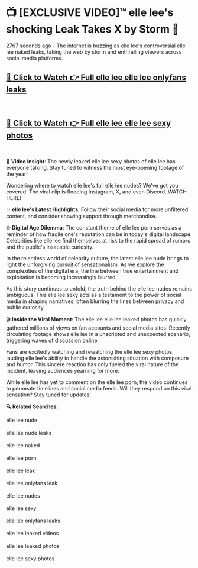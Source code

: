 # 📺 [EXCLUSIVE VIDEO]™ elle lee's shocking Leak Takes X by Storm 🚀

2767 seconds ago - The internet is buzzing as elle lee's controversial elle lee naked leaks, taking the web by storm and enthralling viewers across social media platforms.

<h2><a href="https://github-6l9.pages.dev/link1">🔗 Click to Watch 👉 Full elle lee elle lee onlyfans leaks</a></h2><br>
<h2><a href="https://github-6l9.pages.dev/link2">🔗 Click to Watch 👉 Full elle lee elle lee sexy photos</a></h2><br>

🎥 **Video Insight**: The newly leaked elle lee sexy photos of elle lee has everyone talking. Stay tuned to witness the most eye-opening footage of the year!

Wondering where to watch elle lee's full elle lee nudes? We've got you covered! The viral clip is flooding Instagram, X, and even Discord. WATCH HERE!

✨ **elle lee's Latest Highlights**: Follow their social media for more unfiltered content, and consider showing support through merchandise.

🌐 **Digital Age Dilemma**: The constant theme of elle lee porn serves as a reminder of how fragile one's reputation can be in today's digital landscape. Celebrities like elle lee find themselves at risk to the rapid spread of rumors and the public's insatiable curiosity.

In the relentless world of celebrity culture, the latest elle lee nude brings to light the unforgiving pursuit of sensationalism. As we explore the complexities of the digital era, the line between true entertainment and exploitation is becoming increasingly blurred.

As this story continues to unfold, the truth behind the elle lee nudes remains ambiguous. This elle lee sexy acts as a testament to the power of social media in shaping narratives, often blurring the lines between privacy and public curiosity.

🎬 **Inside the Viral Moment**: The elle lee elle lee leaked photos has quickly gathered millions of views on fan accounts and social media sites. Recently circulating footage shows elle lee in a unscripted and unexpected scenario, triggering waves of discussion online.

Fans are excitedly watching and rewatching the elle lee sexy photos, lauding elle lee's ability to handle the astonishing situation with composure and humor. This sincere reaction has only fueled the viral nature of the incident, leaving audiences yearning for more.

While elle lee has yet to comment on the elle lee porn, the video continues to permeate timelines and social media feeds. Will they respond on this viral sensation? Stay tuned for updates!

<strong>🔍 Related Searches:</strong>

elle lee nude
<br><br>
elle lee nude leaks
<br><br>
elle lee naked
<br><br>
elle lee porn
<br><br>
elle lee leak
<br><br>
elle lee onlyfans leak
<br><br>
elle lee nudes
<br><br>
elle lee sexy
<br><br>
elle lee onlyfans leaks
<br><br>
elle lee leaked videos
<br><br>
elle lee leaked photos
<br><br>
elle lee sexy photos
<br><br>

